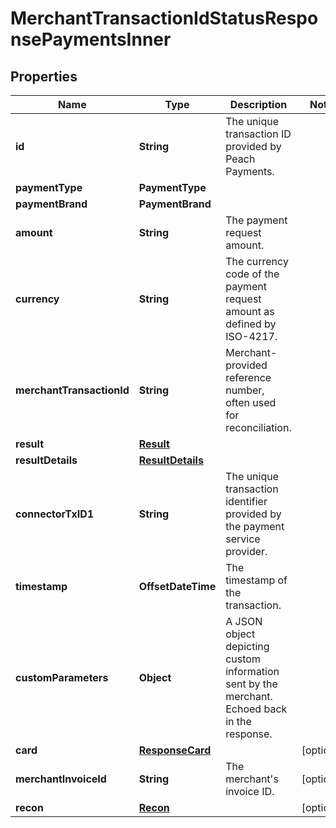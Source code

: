 

# MerchantTransactionIdStatusResponsePaymentsInner


## Properties

| Name | Type | Description | Notes |
|------------ | ------------- | ------------- | -------------|
|**id** | **String** | The unique transaction ID provided by Peach Payments. |  |
|**paymentType** | **PaymentType** |  |  |
|**paymentBrand** | **PaymentBrand** |  |  |
|**amount** | **String** | The payment request amount. |  |
|**currency** | **String** | The currency code of the payment request amount as defined by ISO-4217. |  |
|**merchantTransactionId** | **String** | Merchant-provided reference number, often used for reconciliation. |  |
|**result** | [**Result**](Result.md) |  |  |
|**resultDetails** | [**ResultDetails**](ResultDetails.md) |  |  |
|**connectorTxID1** | **String** | The unique transaction identifier provided by the payment service provider. |  |
|**timestamp** | **OffsetDateTime** | The timestamp of the transaction. |  |
|**customParameters** | **Object** | A JSON object depicting custom information sent by the merchant. Echoed back in the response. |  |
|**card** | [**ResponseCard**](ResponseCard.md) |  |  [optional] |
|**merchantInvoiceId** | **String** | The merchant&#39;s invoice ID. |  [optional] |
|**recon** | [**Recon**](Recon.md) |  |  [optional] |



